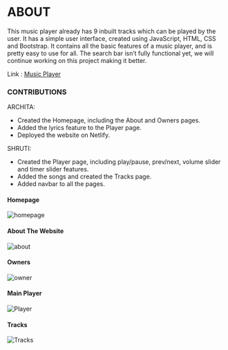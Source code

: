 # ABOUT
This music player already has 9 inbuilt tracks which can be played by the user. It has a simple user interface, created using JavaScript, HTML, CSS and Bootstrap. It contains all the basic features of a music player, and is pretty easy to use for all. 
The search bar isn’t fully functional yet, we will continue working on this project making it better.

Link : [Music Player](https://themusic-player.netlify.app/)

### CONTRIBUTIONS

ARCHITA:
-	Created the Homepage, including the About and Owners pages.
-	Added the lyrics feature to the Player page.
-	Deployed the website on Netlify.

SHRUTI:
-	Created the Player page, including play/pause, prev/next, volume slider and timer slider features.
-	Added the songs and created the Tracks page.
-	Added navbar to all the pages.

#### Homepage

![homepage](https://live.staticflickr.com/65535/51195068693_d77af992e3_b.jpg)

#### About The Website

![about](https://live.staticflickr.com/65535/51198589275_9ae2e8dcba_b.jpg)

#### Owners

![owner](https://live.staticflickr.com/65535/51196813017_ae5c6538e5_b.jpg)

#### Main Player

![Player](https://live.staticflickr.com/65535/51198303359_f3b31553d6_b.jpg)

#### Tracks

![Tracks](https://live.staticflickr.com/65535/51197525931_d7e610d4ce_b.jpg)




